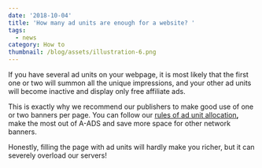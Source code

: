 ```yaml
---
date: '2018-10-04'
title: 'How many ad units are enough for a website? '
tags:
  - news
category: How to
thumbnail: /blog/assets/illustration-6.png
---
```

If you have several ad units on your webpage, it is most likely that the first one or two will summon all the unique impressions, and your other ad units will become inactive and display only free affiliate ads.

This is exactly why we recommend our publishers to make good use of one or two banners per page. You can follow our [rules of ad unit allocation](https://a-ads.com/blog/2018-10-04-how-to-place-a-ads-ad-unit-html-code/)**,** make the most out of A-ADS and save more space for other network banners. 

Honestly, filling the page with ad units will hardly make you richer, but it can severely overload our servers!
